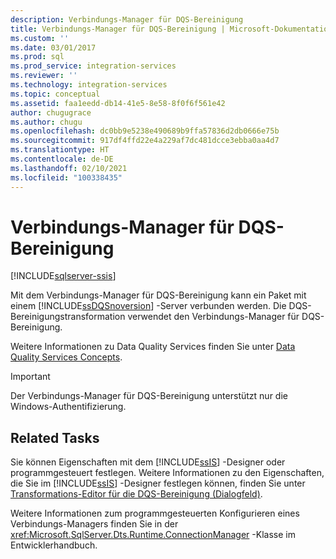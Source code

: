 ```yaml
---
description: Verbindungs-Manager für DQS-Bereinigung
title: Verbindungs-Manager für DQS-Bereinigung | Microsoft-Dokumentation
ms.custom: ''
ms.date: 03/01/2017
ms.prod: sql
ms.prod_service: integration-services
ms.reviewer: ''
ms.technology: integration-services
ms.topic: conceptual
ms.assetid: faa1eedd-db14-41e5-8e58-8f0f6f561e42
author: chugugrace
ms.author: chugu
ms.openlocfilehash: dc0bb9e5238e490689b9ffa57836d2db0666e75b
ms.sourcegitcommit: 917df4ffd22e4a229af7dc481dcce3ebba0aa4d7
ms.translationtype: HT
ms.contentlocale: de-DE
ms.lasthandoff: 02/10/2021
ms.locfileid: "100338435"
---
```

# <a name="dqs-cleansing-connection-manager"></a>Verbindungs-Manager für DQS-Bereinigung

[!INCLUDE[sqlserver-ssis](../../includes/applies-to-version/sqlserver-ssis.md)]


  Mit dem Verbindungs-Manager für DQS-Bereinigung kann ein Paket mit einem [!INCLUDE[ssDQSnoversion](../../includes/ssdqsnoversion-md.md)] -Server verbunden werden. Die DQS-Bereinigungstransformation verwendet den Verbindungs-Manager für DQS-Bereinigung.  
  
 Weitere Informationen zu Data Quality Services finden Sie unter [Data Quality Services Concepts](../../data-quality-services/data-quality-services-concepts.md).  
  
> [!IMPORTANT]  
>  Der Verbindungs-Manager für DQS-Bereinigung unterstützt nur die Windows-Authentifizierung.  
  
## <a name="related-tasks"></a>Related Tasks  
 Sie können Eigenschaften mit dem [!INCLUDE[ssIS](../../includes/ssis-md.md)] -Designer oder programmgesteuert festlegen. Weitere Informationen zu den Eigenschaften, die Sie im [!INCLUDE[ssIS](../../includes/ssis-md.md)] -Designer festlegen können, finden Sie unter [Transformations-Editor für die DQS-Bereinigung (Dialogfeld)](../data-flow/transformations/dqs-cleansing-transformation.md).  
  
 Weitere Informationen zum programmgesteuerten Konfigurieren eines Verbindungs-Managers finden Sie in der <xref:Microsoft.SqlServer.Dts.Runtime.ConnectionManager> -Klasse im Entwicklerhandbuch.  
  
